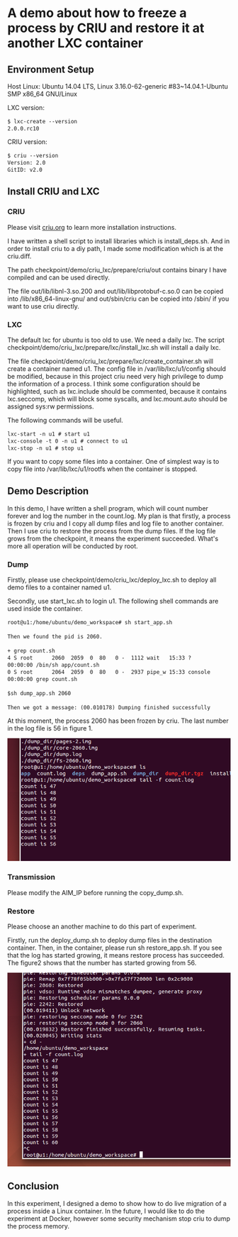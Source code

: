 # A demo about how to freeze a process by CRIU and restore it at another LXC container
## Environment Setup

Host Linux: Ubuntu 14.04 LTS, Linux 3.16.0-62-generic #83~14.04.1-Ubuntu SMP x86_64 GNU/Linux

LXC version:

```
$ lxc-create --version
2.0.0.rc10
```
CRIU version:

```
$ criu --version
Version: 2.0
GitID: v2.0
```

## Install CRIU and LXC

### CRIU
Please visit [criu.org](https://criu.org/Installation) to learn more installation instructions.

I have written a shell script to install libraries which is install_deps.sh. And in order to install criu to a diy path, I made some modification which is at the criu.diff.

The path checkpoint/demo/criu_lxc/prepare/criu/out contains binary I have compiled and can be used directly.

The file out/lib/libnl-3.so.200 and out/lib/libprotobuf-c.so.0 can be copied into /lib/x86_64-linux-gnu/ and out/sbin/criu can be copied into /sbin/ if you want to use criu directly.

### LXC
The default lxc for ubuntu is too old to use. We need a daily lxc. The script checkpoint/demo/criu_lxc/prepare/lxc/install_lxc.sh will install a daily lxc.

The file checkpoint/demo/criu_lxc/prepare/lxc/create_container.sh will create a container named u1. The config file in /var/lib/lxc/u1/config should be modified, because in this project criu need very high privilege to dump the information of a process. I think some configuration should be highlighted, such as lxc.include should be commented, because it contains lxc.seccomp, which will block some syscalls, and lxc.mount.auto should be assigned sys:rw permissions.

The following commands will be useful.
```
lxc-start -n u1 # start u1
lxc-console -t 0 -n u1 # connect to u1
lxc-stop -n u1 # stop u1
```

If you want to copy some files into a container. One of simplest way is to copy file into /var/lib/lxc/u1/rootfs when the container is stopped.

## Demo Description
In this demo, I have written a shell program, which will count number forever and log the number in the count.log. My plan is that firstly, a process is frozen by criu and I copy all dump files and log file to another container. Then I use criu to restore the process from the dump files. If the log file grows from the checkpoint, it means the experiment succeeded. What's more all operation will be conducted by root.
### Dump
Firstly, please use checkpoint/demo/criu_lxc/deploy_lxc.sh to deploy all demo files to a container named u1.

Secondly, use start_lxc.sh to login u1. The following shell commands are used inside the container.

```
root@u1:/home/ubuntu/demo_workspace# sh start_app.sh

Then we found the pid is 2060.

+ grep count.sh
4 S root      2060  2059  0  80   0 -  1112 wait   15:33 ?        00:00:00 /bin/sh app/count.sh
0 S root      2064  2059  0  80   0 -  2937 pipe_w 15:33 console  00:00:00 grep count.sh

$sh dump_app.sh 2060

Then we got a message: (00.010178) Dumping finished successfully

```

At this moment, the process 2060 has been frozen by criu. The last number in the log file is 56 in figure 1.

![Figure 1](img/figure1.png)

### Transmission
Please modify the AIM_IP before running the copy_dump.sh.

### Restore
Please choose an another machine to do this part of experiment.

Firstly, run the deploy_dump.sh to deploy dump files in the destination container.
Then, in the container, please run sh restore_app.sh. If you see that the log has started growing, it means restore process has succeeded. The figure2 shows that the number has started growing from 56.

![Figure 2](img/figure2.png)

## Conclusion
In this experiment, I designed a demo to show how to do live migration of a process inside a Linux container. In the future, I would like to do the experiment at Docker, however some security mechanism stop criu to dump the process memory.
